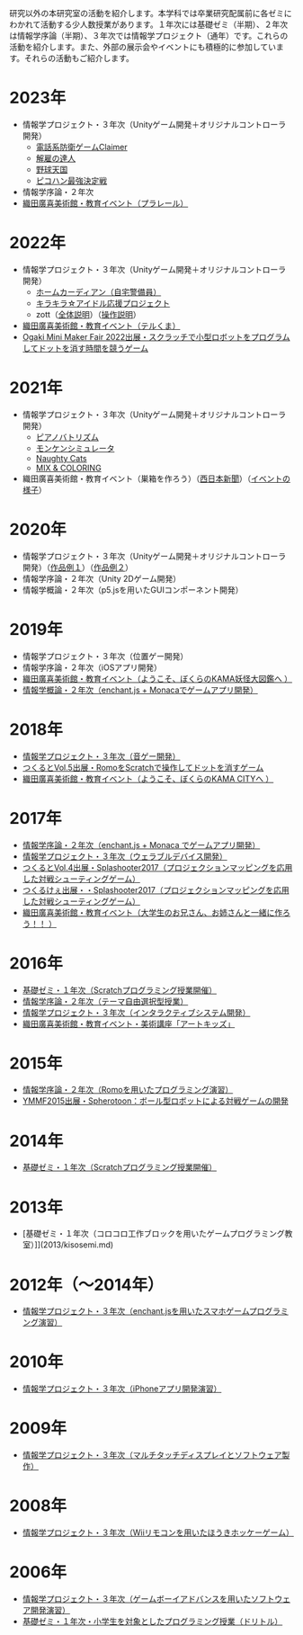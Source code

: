 研究以外の本研究室の活動を紹介します。本学科では卒業研究配属前に各ゼミにわかれて活動する少人数授業があります。１年次には基礎ゼミ（半期）、２年次は情報学序論（半期）、３年次では情報学プロジェクト（通年）です。これらの活動を紹介します。また、外部の展示会やイベントにも積極的に参加しています。それらの活動もご紹介します。

# 2023年
- 情報学プロジェクト・３年次（Unityゲーム開発＋オリジナルコントローラ開発）
  - [電話系防衛ゲームClaimer](https://www.youtube.com/watch?v=1m5NTtno6II)
  - [解雇の達人](https://www.youtube.com/watch?v=xKkssponnM4)
  - [野球天国](https://www.youtube.com/watch?v=rl9N9Hn1-yU)
  - [ピコハン最強決定戦](https://www.youtube.com/watch?v=s0cwDnsV4TY)
- 情報学序論・２年次
- [織田廣喜美術館・教育イベント（プラレール）](https://www.youtube.com/watch?v=nFdYigtfWv4)

# 2022年
- 情報学プロジェクト・３年次（Unityゲーム開発＋オリジナルコントローラ開発）
  - [ホームカーディアン（自宅警備員）](https://www.youtube.com/watch?v=hcDUWfrKsWs)
  - [キラキラ☆アイドル応援プロジェクト](https://www.youtube.com/watch?v=mlr1fxmO9Cw)
  - zott（[全体説明](https://www.youtube.com/watch?v=dqe75_FvggI)）（[操作説明](https://www.youtube.com/watch?v=gOQ6hHGLEQ8)）
- [織田廣喜美術館・教育イベント（テルくま）](https://odabi.libweb.jp/news/2022/20230418002.html)
- [Ogaki Mini Maker Fair 2022出展・スクラッチで小型ロボットをプログラムしてドットを消す時間を競うゲーム](https://www.iamas.ac.jp/ommf2022/maker/takahashi-labo/)

# 2021年
- 情報学プロジェクト・３年次（Unityゲーム開発＋オリジナルコントローラ開発）
  - [ピアノバトリズム](https://www.youtube.com/watch?v=JFL_r0wFWk8)
  - [モンケンシミュレータ](https://www.youtube.com/watch?v=0vUNTgZsSLM)
  - [Naughty Cats](https://www.youtube.com/watch?v=23Y_fymYZ2k)
  - [MIX & COLORING](https://www.youtube.com/watch?v=p14aK0nSYbs)
- 織田廣喜美術館・教育イベント（巣箱を作ろう）（[西日本新聞](https://www.nishinippon.co.jp/kyushu_event/7523/)）（[イベントの様子](https://www.city.kama.lg.jp/site/odahiroki/23712.html)）

# 2020年
- 情報学プロジェクト・３年次（Unityゲーム開発＋オリジナルコントローラ開発）（[作品例１](https://www.youtube.com/watch?v=Xe2MN4Jcvng)）（[作品例２](https://www.youtube.com/watch?v=FzdH7-Iy_48)）
- 情報学序論・２年次（Unity 2Dゲーム開発）
- 情報学概論・２年次（p5.jsを用いたGUIコンポーネント開発）

# 2019年
- 情報学プロジェクト・３年次（位置ゲー開発）
- 情報学序論・２年次（iOSアプリ開発）
- [織田廣喜美術館・教育イベント（ようこそ、ぼくらのKAMA妖怪大図鑑へ ）](2019/odabi2019.md)
- [情報学概論・２年次（enchant.js + Monacaでゲームアプリ開発）](2019/gairon.md)

# 2018年
- [情報学プロジェクト・３年次（音ゲー開発）](2018/project.md)
- [つくるとVol.5出展・RomoをScratchで操作してドットを消すゲーム](2018/tukurutov5.md)
- [織田廣喜美術館・教育イベント（ようこそ、ぼくらのKAMA CITYへ ）](2018/odabi2018.md)

# 2017年
- [情報学序論・２年次（enchant.js + Monaca でゲームアプリ開発）](2017/joron.md)
- [情報学プロジェクト・３年次（ウェラブルデバイス開発）](2017/project.md)
- [つくるとVol.4出展・Splashooter2017（プロジェクションマッピングを応用した対戦シューティングゲーム）](2017/tukurutov4.md)
- [つくるけぇ出展・・Splashooter2017（プロジェクションマッピングを応用した対戦シューティングゲーム）](2017/tukuruke.md)
- [織田廣喜美術館・教育イベント（大学生のお兄さん、お姉さんと一緒に作ろう！！ ）](2017/odabi2017.md)

# 2016年
- [基礎ゼミ・１年次（Scratchプログラミング授業開催）](2016/kisosemi.md)
- [情報学序論・２年次（テーマ自由選択型授業）](2016/joron.md)
- [情報学プロジェクト・３年次（インタラクティブシステム開発）](2016/project.md)
- [織田廣喜美術館・教育イベント・美術講座「アートキッズ」](2016/odabi2016.md)

# 2015年
- [情報学序論・２年次（Romoを用いたプログラミング演習）](2015/joron.md)
- [YMMF2015出展・Spherotoon：ボール型ロボットによる対戦ゲームの開発](2015/ymmf2015.md)

# 2014年
- [基礎ゼミ・１年次（Scratchプログラミング授業開催）](2014/kisosemi.md)

# 2013年
- [基礎ゼミ・１年次（コロコロ工作ブロックを用いたゲームプログラミング教室）]](2013/kisosemi.md)

# 2012年（〜2014年）
- [情報学プロジェクト・３年次（enchant.jsを用いたスマホゲームプログラミング演習）](2012/project.md)

# 2010年
- [情報学プロジェクト・３年次（iPhoneアプリ開発演習）](2010/project.md)

# 2009年
- [情報学プロジェクト・３年次（マルチタッチディスプレイとソフトウェア製作）](2009/project.md)

# 2008年
- [情報学プロジェクト・３年次（Wiiリモコンを用いたほうきホッケーゲーム）](2008/project.md)

# 2006年
- [情報学プロジェクト・３年次（ゲームボーイアドバンスを用いたソフトウェア開発演習）](2006/project.md)
- [基礎ゼミ・１年次・小学生を対象としたプログラミング授業（ドリトル）](2006/kisosemi.md)
